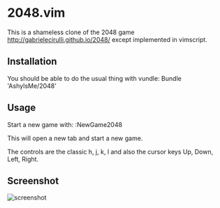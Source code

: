 # 2048.vim

This is a shameless clone of the 2048 game http://gabrielecirulli.github.io/2048/ except implemented in vimscript.

## Installation
You should be able to do the usual thing with vundle:
    Bundle 'AshyIsMe/2048'

## Usage
Start a new game with:
    :NewGame2048

This will open a new tab and start a new game.  

The controls are the classic h, j, k, l and also the cursor keys Up, Down, Left, Right.

## Screenshot

![screenshot](http://i.imgur.com/XVh4IfA.png)
